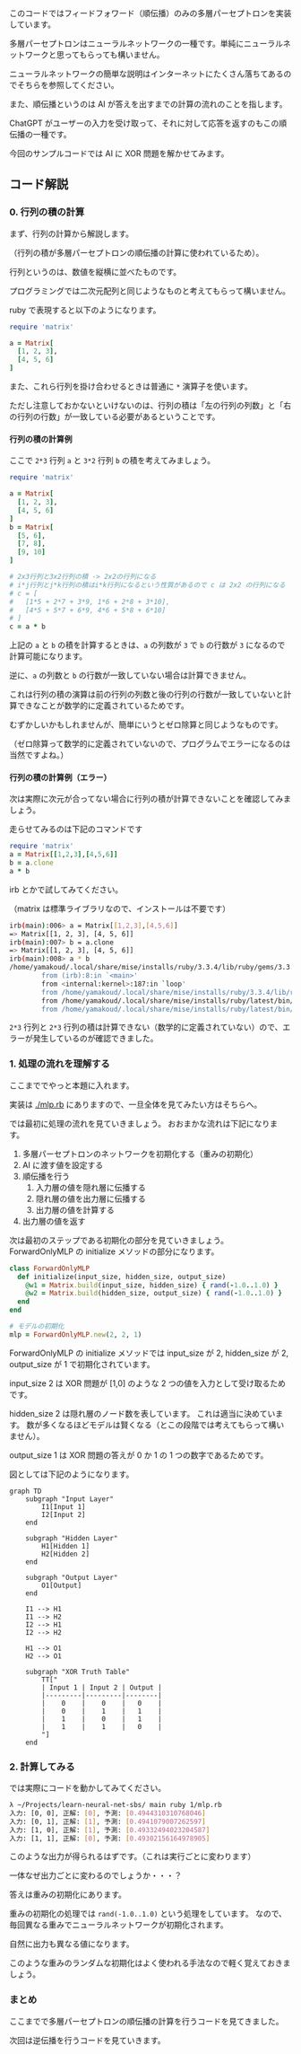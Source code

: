 このコードではフィードフォワード（順伝播）のみの多層パーセプトロンを実装しています。

多層パーセプトロンはニューラルネットワークの一種です。単純にニューラルネットワークと思ってもらっても構いません。

ニューラルネットワークの簡単な説明はインターネットにたくさん落ちてあるのでそちらを参照してください。

また、順伝播というのは AI が答えを出すまでの計算の流れのことを指します。

ChatGPT がユーザーの入力を受け取って、それに対して応答を返すのもこの順伝播の一種です。

今回のサンプルコードでは AI に XOR 問題を解かせてみます。

## コード解説

### 0. 行列の積の計算

まず、行列の計算から解説します。

（行列の積が多層パーセプトロンの順伝播の計算に使われているため）。

行列というのは、数値を縦横に並べたものです。

プログラミングでは二次元配列と同じようなものと考えてもらって構いません。

ruby で表現すると以下のようになります。

```ruby
require 'matrix'

a = Matrix[
  [1, 2, 3],
  [4, 5, 6]
]
```

また、これら行列を掛け合わせるときは普通に `*` 演算子を使います。

ただし注意しておかないといけないのは、行列の積は「左の行列の列数」と「右の行列の行数」が一致している必要があるということです。

#### 行列の積の計算例

ここで `2*3` 行列 `a` と `3*2` 行列 `b` の積を考えてみましょう。

```ruby
require 'matrix'

a = Matrix[
  [1, 2, 3],
  [4, 5, 6]
]
b = Matrix[
  [5, 6],
  [7, 8],
  [9, 10]
]

# 2x3行列と3x2行列の積 -> 2x2の行列になる
# i*j行列とj*k行列の積はi*k行列になるという性質があるので c は 2x2 の行列になる
# c = [
#   [1*5 + 2*7 + 3*9, 1*6 + 2*8 + 3*10],
#   [4*5 + 5*7 + 6*9, 4*6 + 5*8 + 6*10]
# ]
c = a * b
```

上記の `a` と `b` の積を計算するときは、`a` の列数が `3` で `b` の行数が `3` になるので計算可能になります。

逆に、`a` の列数と `b` の行数が一致していない場合は計算できません。

これは行列の積の演算は前の行列の列数と後の行列の行数が一致していないと計算できなことが数学的に定義されているためです。

むずかしいかもしれませんが、簡単にいうとゼロ除算と同じようなものです。

（ゼロ除算って数学的に定義されていないので、プログラムでエラーになるのは当然ですよね。）

#### 行列の積の計算例（エラー）

次は実際に次元が合ってない場合に行列の積が計算できないことを確認してみましょう。

走らせてみるのは下記のコマンドです

```ruby
require 'matrix'
a = Matrix[[1,2,3],[4,5,6]]
b = a.clone
a * b
```

irb とかで試してみてください。

（matrix は標準ライブラリなので、インストールは不要です）

```sh
irb(main):006> a = Matrix[[1,2,3],[4,5,6]]
=> Matrix[[1, 2, 3], [4, 5, 6]]
irb(main):007> b = a.clone
=> Matrix[[1, 2, 3], [4, 5, 6]]
irb(main):008> a * b
/home/yamakoud/.local/share/mise/installs/ruby/3.3.4/lib/ruby/gems/3.3.0/gems/matrix-0.4.2/lib/matrix.rb:1070:in `*': Dimension mismatch (ExceptionForMatrix::ErrDimensionMismatch)
        from (irb):8:in `<main>'
        from <internal:kernel>:187:in `loop'
        from /home/yamakoud/.local/share/mise/installs/ruby/3.3.4/lib/ruby/gems/3.3.0/gems/irb-1.13.1/exe/irb:9:in `<top (required)>'
        from /home/yamakoud/.local/share/mise/installs/ruby/latest/bin/irb:25:in `load'
        from /home/yamakoud/.local/share/mise/installs/ruby/latest/bin/irb:25:in `<main>'
```

`2*3` 行列と `2*3` 行列の積は計算できない（数学的に定義されていない）ので、エラーが発生しているのが確認できました。

### 1. 処理の流れを理解する

ここまででやっと本題に入れます。

実装は [./mlp.rb](./mlp.rb) にありますので、一旦全体を見てみたい方はそちらへ。

では最初に処理の流れを見ていきましょう。
おおまかな流れは下記になります。

1. 多層パーセプトロンのネットワークを初期化する（重みの初期化）
2. AI に渡す値を設定する
3. 順伝播を行う
   1. 入力層の値を隠れ層に伝播する
   2. 隠れ層の値を出力層に伝播する
   3. 出力層の値を計算する
4. 出力層の値を返す

次は最初のステップである初期化の部分を見ていきましょう。
ForwardOnlyMLP の initialize メソッドの部分になります。

```ruby
class ForwardOnlyMLP
  def initialize(input_size, hidden_size, output_size)
    @w1 = Matrix.build(input_size, hidden_size) { rand(-1.0..1.0) }
    @w2 = Matrix.build(hidden_size, output_size) { rand(-1.0..1.0) }
  end
end

# モデルの初期化
mlp = ForwardOnlyMLP.new(2, 2, 1)
```

ForwardOnlyMLP の initialize メソッドでは input_size が 2, hidden_size が 2, output_size が 1 で初期化されています。

input_size 2 は XOR 問題が [1,0] のような 2 つの値を入力として受け取るためです。

hidden_size 2 は隠れ層のノード数を表しています。
これは適当に決めています。
数が多くなるほどモデルは賢くなる（とこの段階では考えてもらって構いません）。

output_size 1 は XOR 問題の答えが 0 か 1 の 1 つの数字であるためです。

図としては下記のようになります。

```mermaid
graph TD
    subgraph "Input Layer"
        I1[Input 1]
        I2[Input 2]
    end

    subgraph "Hidden Layer"
        H1[Hidden 1]
        H2[Hidden 2]
    end

    subgraph "Output Layer"
        O1[Output]
    end

    I1 --> H1
    I1 --> H2
    I2 --> H1
    I2 --> H2

    H1 --> O1
    H2 --> O1

    subgraph "XOR Truth Table"
        TT["
        | Input 1 | Input 2 | Output |
        |---------|---------|--------|
        |    0    |    0    |   0    |
        |    0    |    1    |   1    |
        |    1    |    0    |   1    |
        |    1    |    1    |   0    |
        "]
    end
```

### 2. 計算してみる

では実際にコードを動かしてみてください。

```sh
λ ~/Projects/learn-neural-net-sbs/ main ruby 1/mlp.rb
入力: [0, 0], 正解: [0], 予測: [0.4944310310768046]
入力: [0, 1], 正解: [1], 予測: [0.4941079007262597]
入力: [1, 0], 正解: [1], 予測: [0.49332494023204587]
入力: [1, 1], 正解: [0], 予測: [0.49302156164978905]
```

このような出力が得られるはずです。（これは実行ごとに変わります）

一体なぜ出力ごとに変わるのでしょうか・・・？

答えは重みの初期化にあります。

重みの初期化の処理では `rand(-1.0..1.0)` という処理をしています。
なので、毎回異なる重みでニューラルネットワークが初期化されます。

自然に出力も異なる値になります。

このような重みのランダムな初期化はよく使われる手法なので軽く覚えておきましょう。

### まとめ

ここまでで多層パーセプトロンの順伝播の計算を行うコードを見てきました。

次回は逆伝播を行うコードを見ていきます。
